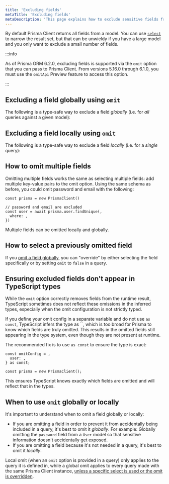 ```yaml
---
title: 'Excluding fields'
metaTitle: 'Excluding fields'
metaDescription: 'This page explains how to exclude sensitive fields from Prisma Client'
---
```


By default Prisma Client returns all fields from a model. You can use [`select`](/orm/prisma-client/queries/select-fields) to narrow the result set, but that can be unwieldy if you have a large model and you only want to exclude a small number of fields.

:::info

As of Prisma ORM 6.2.0, excluding fields is supported via the `omit` option that you can pass to Prisma Client. From versions 5.16.0 through 6.1.0, you must use the `omitApi` Preview feature to access this option.

:::

## Excluding a field globally using `omit`

The following is a type-safe way to exclude a field _globally_ (i.e. for _all_ queries against a given model):

## Excluding a field locally using `omit`

The following is a type-safe way to exclude a field _locally_ (i.e. for a _single_ query):

## How to omit multiple fields

Omitting multiple fields works the same as selecting multiple fields: add multiple key-value pairs to the omit option.
Using the same schema as before, you could omit password and email with the following:

```tsx
const prisma = new PrismaClient()

// password and email are excluded
const user = await prisma.user.findUnique(,
  where: ,
})
```

Multiple fields can be omitted locally and globally.

## How to select a previously omitted field

If you [omit a field globally](#excluding-a-field-globally-using-omit), you can "override" by either selecting the field specifically or by setting `omit` to `false` in a query.

## Ensuring excluded fields don't appear in TypeScript types

While the `omit` option correctly removes fields from the runtime result, TypeScript sometimes does not reflect these omissions in the inferred types, especially when the omit configuration is not strictly typed.

If you define your omit config in a separate variable and do not use `as const`, TypeScript infers the type as ``, which is too broad for Prisma to know which fields are truly omitted. This results in the omitted fields still appearing in the type system, even though they are not present at runtime.

The recommended fix is to use `as const` to ensure the type is exact:

```tsx
const omitConfig = ,
  user: ,
} as const;

const prisma = new PrismaClient();
```

This ensures TypeScript knows exactly which fields are omitted and will reflect that in the types.

## When to use `omit` globally or locally

It's important to understand when to omit a field globally or locally:

- If you are omitting a field in order to prevent it from accidentally being included in a query, it's best to omit it _globally_. For example: Globally omitting the `password` field from a `User` model so that sensitive information doesn't accidentally get exposed.
- If you are omitting a field because it's not needed in a query, it's best to omit it _locally_.

Local omit (when an `omit` option is provided in a query) only applies to the query it is defined in, while a global omit applies to every query made with the same Prisma Client instance, [unless a specific select is used or the omit is overridden](#how-to-select-a-previously-omitted-field).
